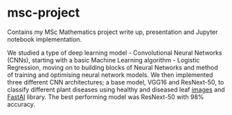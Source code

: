 # msc-project
 
Contains my MSc Mathematics project write up, presentation and Jupyter notebook implementation. 

We studied a type of deep learning model - Convolutional Neural
Networks (CNNs), starting with a basic Machine Learning algorithm - Logistic Regression,
moving on to building blocks of Neural Networks and method of training and optimising neural
network models. We then implemented three different CNN architectures; a base model,
VGG16 and ResNext-50, to classify different plant diseases using healthy and diseased leaf
[images](https://github.com/spMohanty/PlantVillage-Dataset) and [FastAI](https://www.fast.ai/) library. 
The best performing model was ResNext-50 with 98% accuracy.
